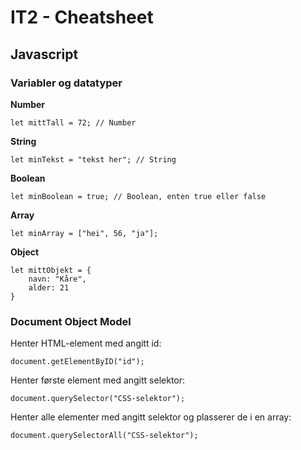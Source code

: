 # IT2 - Cheatsheet

## Javascript
### Variabler og datatyper

**Number**
```
let mittTall = 72; // Number
```

**String**
```
let minTekst = "tekst her"; // String
```

**Boolean**
```
let minBoolean = true; // Boolean, enten true eller false
```

**Array**
```
let minArray = ["hei", 56, "ja"];
```

**Object**
```
let mittObjekt = {
    navn: "Kåre",
    alder: 21
}
```

### Document Object Model
Henter HTML-element med angitt id:
```
document.getElementByID("id");
```
Henter første element med angitt selektor:
```
document.querySelector("CSS-selektor");
```
Henter alle elementer med angitt selektor og plasserer de i en array:
````
document.querySelectorAll("CSS-selektor");
````
